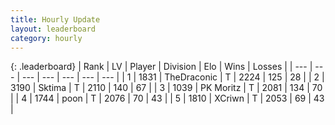 ```yaml
---
title: Hourly Update
layout: leaderboard
category: hourly
---
```


{: .leaderboard}
| Rank | LV | Player | Division | Elo | Wins | Losses |
| --- | --- | --- | --- | --- | --- | --- |
| <span data-change="0">1</span> | 1831 | <span title="ID: 544310">TheDraconic</span> | T | <span data-change="0">2224</span> | <span data-change="0">125</span> | <span data-change="0">28</span> |
| <span data-change="0">2</span> | 3190 | <span title="ID: 353063">Sktima</span> | T | <span data-change="-5">2110</span> | <span data-change="4">140</span> | <span data-change="2">67</span> |
| <span data-change="0">3</span> | 1039 | <span title="ID: 427478">PK Moritz</span> | T | <span data-change="7">2081</span> | <span data-change="1">134</span> | <span data-change="0">70</span> |
| <span data-change="1">4</span> | 1744 | <span title="ID: 540690">poon</span> | T | <span data-change="26">2076</span> | <span data-change="3">70</span> | <span data-change="0">43</span> |
| <span data-change="-1">5</span> | 1810 | <span title="ID: 448883">XCriwn</span> | T | <span data-change="0">2053</span> | <span data-change="0">69</span> | <span data-change="0">43</span> |